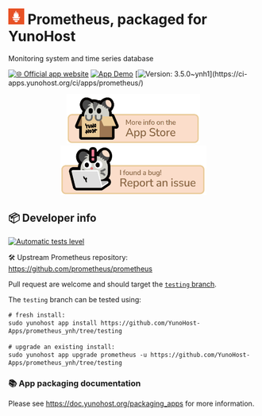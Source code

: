 <!--
N.B.: This README was automatically generated by <https://github.com/YunoHost/apps_tools/blob/main/readme_generator>
It shall NOT be edited by hand.
-->

<h1>
  <img src="https://raw.githubusercontent.com/YunoHost/apps/main/logos/prometheus.png" width="32px" alt="Logo of Prometheus">
  Prometheus, packaged for YunoHost
</h1>

Monitoring system and time series database

[![🌐 Official app website](https://img.shields.io/badge/Official_app_website-darkgreen?style=for-the-badge)](https://prometheus.io)
[![App Demo](https://img.shields.io/badge/App_Demo-blue?style=for-the-badge)](https://demo.do.prometheus.io)
[![Version: 3.5.0~ynh1](https://img.shields.io/badge/Version-3.5.0~ynh1-rgba(0,150,0,1)?style=for-the-badge)](https://ci-apps.yunohost.org/ci/apps/prometheus/)

<div align="center">
<a href="https://apps.yunohost.org/app/prometheus"><img height="100px" src="https://github.com/YunoHost/yunohost-artwork/raw/refs/heads/main/badges/neopossum-badges/badge_more_info_on_the_appstore.svg"/></a>
<a href="https://github.com/YunoHost-Apps/prometheus_ynh/issues"><img height="100px" src="https://github.com/YunoHost/yunohost-artwork/raw/refs/heads/main/badges/neopossum-badges/badge_report_an_issue.svg"/></a>
</div>

## 📦 Developer info

[![Automatic tests level](https://apps.yunohost.org/badge/cilevel/prometheus)](https://ci-apps.yunohost.org/ci/apps/prometheus/)

🛠️ Upstream Prometheus repository: <https://github.com/prometheus/prometheus>

Pull request are welcome and should target the [`testing` branch](https://github.com/YunoHost-Apps/prometheus_ynh/tree/testing).

The `testing` branch can be tested using:
```
# fresh install:
sudo yunohost app install https://github.com/YunoHost-Apps/prometheus_ynh/tree/testing

# upgrade an existing install:
sudo yunohost app upgrade prometheus -u https://github.com/YunoHost-Apps/prometheus_ynh/tree/testing
```

### 📚 App packaging documentation

Please see <https://doc.yunohost.org/packaging_apps> for more information.